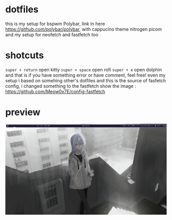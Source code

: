 # dotfiles
this is my setup for bspwm
Polybar, link in here https://github.com/polybar/polybar, with cappucino theme
nitrogen
picom
and my setup for neofetch and fastfetch too
# shotcuts
`super + return` open kitty
`super + space` open rofi
`super + e` open dolphin
and that is
if you have something error or have comment, feel free! even my setup i based on somehing other's dotfiles
and this is the source of fasfetch config, i changed something to the fastfetch show the image : https://github.com/Meow0x7E/config-fastfetch
# preview
![this is a screenshot, the wallpaper in folder images](Screenshot_20250709_183111.png)
